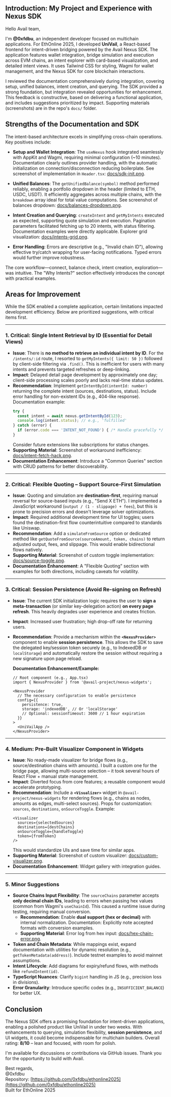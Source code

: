 ## Introduction: My Project and Experience with Nexus SDK

Hello Avail team,

I'm **@0xfdbu**, an independent developer focused on multichain applications. For EthOnline 2025, I developed **UniVail**, a React-based frontend for intent-driven bridging powered by the Avail Nexus SDK. The application features wallet integration, bridge simulation and execution across EVM chains, an intent explorer with card-based visualization, and detailed intent views. It uses Tailwind CSS for styling, Wagmi for wallet management, and the Nexus SDK for core blockchain interactions.

I reviewed the documentation comprehensively during integration, covering setup, unified balances, intent creation, and querying. The SDK provided a strong foundation, but integration revealed opportunities for enhancement. This feedback is constructive, based on delivering a functional application, and includes suggestions prioritized by impact. Supporting materials (screenshots) are in the repo's `docs/` folder.

## Strengths of the Documentation and SDK

The intent-based architecture excels in simplifying cross-chain operations. Key positives include:

  - **Setup and Wallet Integration**: The `useNexus` hook integrated seamlessly with AppKit and Wagmi, requiring minimal configuration (\~10 minutes). Documentation clearly outlines provider handling, with the automatic initialization on connection/disconnection reducing boilerplate. See screenshot of implementation in `Header.tsx`: [docs/sdk-init.png](docs/sdk-init.png).

  - **Unified Balances**: The `getUnifiedBalance(symbol)` method performed reliably, enabling a portfolio dropdown in the header (limited to ETH, USDC, USDT). It efficiently aggregates across multiple chains, with the `breakdown` array ideal for total value computations. See screenshot of balances dropdown: [docs/balances-dropdown.png](docs/balances-dropdown.png).

  - **Intent Creation and Querying**: `createIntent` and `getMyIntents` executed as expected, supporting quote simulation and execution. Pagination parameters facilitated fetching up to 20 intents, with status filtering. Documentation examples were directly applicable. Explorer grid visualization: [docs/intents-grid.png](docs/intents-grid.png).

  - **Error Handling**: Errors are descriptive (e.g., "Invalid chain ID"), allowing effective try/catch wrapping for user-facing notifications. Typed errors would further improve robustness.

The core workflow—connect, balance check, intent creation, exploration—was intuitive. The "Why Intents?" section effectively introduces the concept with practical examples.

## Areas for Improvement

While the SDK enabled a complete application, certain limitations impacted development efficiency. Below are prioritized suggestions, with critical items first.

-----

### 1\. **Critical: Single Intent Retrieval by ID (Essential for Detail Views)**

  - **Issue**: There is **no method to retrieve an individual intent by ID**. For the `/intents/:id` route, I resorted to `getMyIntents({ limit: 50 })` followed by client-side filtering via `.find()`. This is inefficient for users with many intents and prevents targeted refreshes or deep-linking.
  - **Impact**: Delayed detail page development by approximately one day; client-side processing scales poorly and lacks real-time status updates.
  - **Recommendation**: Implement `getIntentById(intentId: number)` returning the complete intent (sources, destinations, status). Include error handling for non-existent IDs (e.g., 404-like response). Documentation example:
    ```ts
    try {
      const intent = await nexus.getIntentById(123);
      console.log(intent.status); // e.g., 'fulfilled'
    } catch (error) {
      if (error.code === 'INTENT_NOT_FOUND') { /* Handle gracefully */ }
    }
    ```
    Consider future extensions like subscriptions for status changes.
  - **Supporting Material**: Screenshot of workaround inefficiency: [docs/intent-fetch-hack.png](docs/intent-fetch-hack.png).
  - **Documentation Enhancement**: Introduce a "Common Queries" section with CRUD patterns for better discoverability.

-----

### 2\. **Critical: Flexible Quoting – Support Source-First Simulation**

  - **Issue**: Quoting and simulation are **destination-first**, requiring manual reversal for source-based inputs (e.g., "Send X ETH"). I implemented a JavaScript workaround (`output / (1 - slippage) + fees`), but this is prone to precision errors and doesn't leverage solver optimizations.
  - **Impact**: Required additional development time for UI toggles; users found the destination-first flow counterintuitive compared to standards like Uniswap.
  - **Recommendation**: Add a `simulateFromSource` option or dedicated method like `getQuoteFromSource(sourceAmount, token, chains)` to return adjusted output, fees, and slippage. This would enable bidirectional flows natively.
  - **Supporting Material**: Screenshot of custom toggle implementation: [docs/source-toggle.png](docs/source-toggle.png).
  - **Documentation Enhancement**: A "Flexible Quoting" section with examples for both directions, including caveats for volatility.

-----

### 3\. **Critical: Session Persistence (Avoid Re-signing on Refresh)**

  - **Issue**: The current SDK initialization logic requires the user to **sign a meta-transaction** (or similar key-delegation action) **on every page refresh**. This heavily degrades user experience and creates friction.

  - **Impact**: Increased user frustration; high drop-off rate for returning users.

  - **Recommendation**: Provide a mechanism within the **`<NexusProvider>`** component to enable **session persistence**. This allows the SDK to save the delegated key/session token securely (e.g., to IndexedDB or `localStorage`) and automatically restore the session without requiring a new signature upon page reload.

    **Documentation Enhancement/Example:**

    ```tsx
    // Root component (e.g., App.tsx)
    import { NexusProvider } from '@avail-project/nexus-widgets';

    <NexusProvider
      // The necessary configuration to enable persistence
      config={{ 
        persistence: true, 
        storage: 'indexedDB', // Or 'localStorage'
        // Optional: sessionTimeout: 3600 // 1 hour expiration
      }}
    >
      <UniVailApp />
    </NexusProvider>
    ```

-----

### 4\. **Medium: Pre-Built Visualizer Component in Widgets**

  - **Issue**: No ready-made visualizer for bridge flows (e.g., source/destination chains with amounts). I built a custom one for the bridge page, allowing multi-source selection – it took several hours of React Flow + manual state management.
  - **Impact**: Diverted focus from core features; a reusable component would accelerate prototyping.
  - **Recommendation**: Include a **`<Visualizer>`** widget in `@avail-project/nexus-widgets` for rendering flows (e.g., chains as nodes, amounts as edges, multi-select sources). Props for customization: `sources`, `destinations`, `onSourceToggle`. Example:
    ```tsx
    <Visualizer
      sources={selectedSources}
      destinations={destChains}
      onSourceToggle={handleToggle}
      token={fromToken}
    />
    ```
    This would standardize UIs and save time for similar apps.
  - **Supporting Material**: Screenshot of custom visualizer: [docs/custom-visualizer.png](docs/custom-visualizer.png).
  - **Documentation Enhancement**: Widget gallery with integration guides.

-----

### 5\. **Minor Suggestions**

  - **Source Chains Input Flexibility**: The `sourceChains` parameter accepts **only decimal chain IDs**, leading to errors when passing hex values (common from Wagmi's `useChainId`). This caused a runtime issue during testing, requiring manual conversion.
      - **Recommendation**: Enable **dual support (hex or decimal)** with internal normalization. Documentation: Explicitly note accepted formats with conversion examples.
      - **Supporting Material**: Error log from hex input: [docs/hex-chain-error.png](docs/hex-chain-error.png).
  - **Token and Chain Metadata**: While mappings exist, expand documentation with utilities for dynamic resolution (e.g., `getTokenMetadata(address)`). Include testnet examples to avoid mainnet assumptions.
  - **Intent Lifecycle**: Add diagrams for expiry/refund flows, with methods like `refundIntent(id)`.
  - **TypeScript Nuances**: Clarify `bigint` handling in JS (e.g., precision loss in divisions).
  - **Error Granularity**: Introduce specific codes (e.g., `INSUFFICIENT_BALANCE`) for better UX.

## Conclusion

The Nexus SDK offers a promising foundation for intent-driven applications, enabling a polished product like UniVail in under two weeks. With enhancements to querying, simulation flexibility, **session persistence**, and UI widgets, it could become indispensable for multichain builders. Overall rating: **8/10** – lean and focused, with room for polish.

I'm available for discussions or contributions via GitHub issues. Thank you for the opportunity to build with Avail.

Best regards,  
@0xfdbu  
Repository: [https://github.com/0xfdbu/ethonline2025](https://github.com/0xfdbu/ethonline2025)  
Built for EthOnline 2025